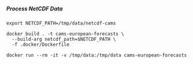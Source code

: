 ##### Process NetCDF Data

```shell
export NETCDF_PATH=/tmp/data/netcdf-cams
```

```shell
docker build . -t cams-european-forecasts \
  --build-arg netcdf_path=$NETCDF_PATH \
  -f .docker/Dockerfile
```

```shell
docker run --rm -it -v /tmp/data:/tmp/data cams-european-forecasts
```

